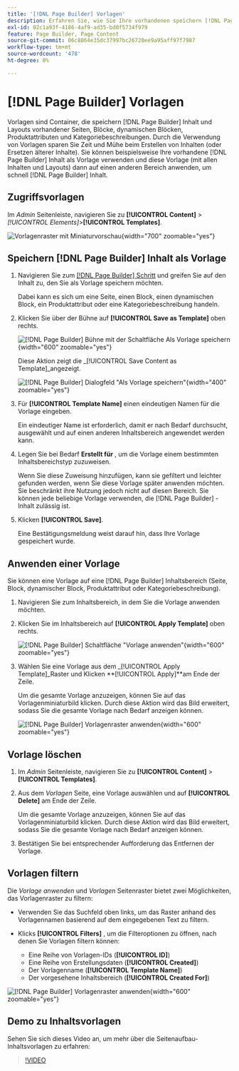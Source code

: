 ```yaml
---
title: '[!DNL Page Builder] Vorlagen'
description: Erfahren Sie, wie Sie Ihre vorhandenen speichern [!DNL Page Builder] Inhalt als Vorlage verwenden und diese Vorlage dann auf einen anderen Bereich anwenden.
exl-id: 02c1a93f-4186-4af9-ad35-bd0f5734f979
feature: Page Builder, Page Content
source-git-commit: 06c8864e35dc37997bc26720ee9a95aff97f7987
workflow-type: tm+mt
source-wordcount: '478'
ht-degree: 0%

---
```


# [!DNL Page Builder] Vorlagen

Vorlagen sind Container, die speichern [!DNL Page Builder] Inhalt und Layouts vorhandener Seiten, Blöcke, dynamischen Blöcken, Produktattributen und Kategoriebeschreibungen. Durch die Verwendung von Vorlagen sparen Sie Zeit und Mühe beim Erstellen von Inhalten (oder Ersetzen älterer Inhalte). Sie können beispielsweise Ihre vorhandene [!DNL Page Builder] Inhalt als Vorlage verwenden und diese Vorlage (mit allen Inhalten und Layouts) dann auf einen anderen Bereich anwenden, um schnell [!DNL Page Builder] Inhalt.

## Zugriffsvorlagen

Im _Admin_ Seitenleiste, navigieren Sie zu **[!UICONTROL Content]** > _[!UICONTROL Elements]_>**[!UICONTROL Templates]**.

![Vorlagenraster mit Miniaturvorschau](./assets/templates-list.png){width="700" zoomable="yes"}

## Speichern [!DNL Page Builder] Inhalt als Vorlage

1. Navigieren Sie zum [[!DNL Page Builder] Schritt](workspace.md#stage) und greifen Sie auf den Inhalt zu, den Sie als Vorlage speichern möchten.

   Dabei kann es sich um eine Seite, einen Block, einen dynamischen Block, ein Produktattribut oder eine Kategoriebeschreibung handeln.

1. Klicken Sie über der Bühne auf **[!UICONTROL Save as Template]** oben rechts.

   ![[!DNL Page Builder] Bühne mit der Schaltfläche Als Vorlage speichern](./assets/pb-templates-saveastemplate-button.png){width="600" zoomable="yes"}

   Diese Aktion zeigt die _[!UICONTROL Save Content as Template]_angezeigt.

   ![[!DNL Page Builder] Dialogfeld &quot;Als Vorlage speichern&quot;](./assets/pb-templates-save-dialog.png){width="400" zoomable="yes"}

1. Für **[!UICONTROL Template Name]** einen eindeutigen Namen für die Vorlage eingeben.

   Ein eindeutiger Name ist erforderlich, damit er nach Bedarf durchsucht, ausgewählt und auf einen anderen Inhaltsbereich angewendet werden kann.

1. Legen Sie bei Bedarf **Erstellt für** , um die Vorlage einem bestimmten Inhaltsbereichstyp zuzuweisen.

   Wenn Sie diese Zuweisung hinzufügen, kann sie gefiltert und leichter gefunden werden, wenn Sie diese Vorlage später anwenden möchten. Sie beschränkt ihre Nutzung jedoch nicht auf diesen Bereich. Sie können jede beliebige Vorlage verwenden, die [!DNL Page Builder] -Inhalt zulässig ist.

1. Klicken **[!UICONTROL Save]**.

   Eine Bestätigungsmeldung weist darauf hin, dass Ihre Vorlage gespeichert wurde.

## Anwenden einer Vorlage

Sie können eine Vorlage auf eine [!DNL Page Builder] Inhaltsbereich (Seite, Block, dynamischer Block, Produktattribut oder Kategoriebeschreibung).

1. Navigieren Sie zum Inhaltsbereich, in dem Sie die Vorlage anwenden möchten.

1. Klicken Sie im Inhaltsbereich auf **[!UICONTROL Apply Template]** oben rechts.

   ![[!DNL Page Builder] Schaltfläche &quot;Vorlage anwenden&quot;](./assets/pb-templates-applytemplate-button.png){width="600" zoomable="yes"}

1. Wählen Sie eine Vorlage aus dem _[!UICONTROL Apply Template]_Raster und Klicken **[!UICONTROL Apply]**am Ende der Zeile.

   Um die gesamte Vorlage anzuzeigen, können Sie auf das Vorlagenminiaturbild klicken. Durch diese Aktion wird das Bild erweitert, sodass Sie die gesamte Vorlage nach Bedarf anzeigen können.

   ![[!DNL Page Builder] Vorlagenraster anwenden](./assets/pb-templates-apply-slideout-nofilters.png){width="600" zoomable="yes"}

## Vorlage löschen

1. Im _Admin_ Seitenleiste, navigieren Sie zu **[!UICONTROL Content]** > **[!UICONTROL Templates]**.

1. Aus dem _Vorlagen_ Seite, eine Vorlage auswählen und auf **[!UICONTROL Delete]** am Ende der Zeile.

   Um die gesamte Vorlage anzuzeigen, können Sie auf das Vorlagenminiaturbild klicken. Durch diese Aktion wird das Bild erweitert, sodass Sie die gesamte Vorlage nach Bedarf anzeigen können.

1. Bestätigen Sie bei entsprechender Aufforderung das Entfernen der Vorlage.

## Vorlagen filtern

Die _Vorlage anwenden_ und _Vorlagen_ Seitenraster bietet zwei Möglichkeiten, das Vorlagenraster zu filtern:

- Verwenden Sie das Suchfeld oben links, um das Raster anhand des Vorlagennamen basierend auf dem eingegebenen Text zu filtern.

- Klicks **[!UICONTROL Filters]** , um die Filteroptionen zu öffnen, nach denen Sie Vorlagen filtern können:

   - Eine Reihe von Vorlagen-IDs (**[!UICONTROL ID]**)
   - Eine Reihe von Erstellungsdaten (**[!UICONTROL Created]**)
   - Der Vorlagenname (**[!UICONTROL Template Name]**)
   - Der vorgesehene Inhaltsbereich (**[!UICONTROL Created For]**)

![[!DNL Page Builder] Vorlagenraster anwenden](./assets/pb-templates-apply-slideout-withfilters.png){width="600" zoomable="yes"}

## Demo zu Inhaltsvorlagen

Sehen Sie sich dieses Video an, um mehr über die Seitenaufbau-Inhaltsvorlagen zu erfahren:

>[!VIDEO](https://video.tv.adobe.com/v/343787?quality=12)
